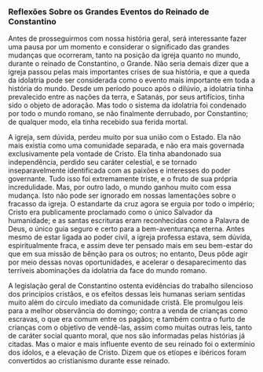 ### Reflexões Sobre os Grandes Eventos do Reinado de Constantino 

Antes de prosseguirmos com nossa história geral, será interessante fazer uma pausa por um momento e considerar o significado das grandes mudanças que ocorreram, tanto na posição da igreja quanto no mundo, durante o reinado de Constantino, o Grande. Não seria demais dizer que a igreja passou pelas mais importantes crises de sua história, e que a queda da idolatria pode ser considerada como o evento mais importante em toda a história do mundo. Desde um período pouco após o dilúvio, a idolatria tinha prevalecido entre as nações da terra, e Satanás, por seus artifícios, tinha sido o objeto de adoração. Mas todo o sistema da idolatria foi condenado por todo o mundo romano, se não finalmente derrubado, por Constantino; de qualquer modo, ela tinha recebido sua ferida mortal.

A igreja, sem dúvida, perdeu muito por sua união com o Estado. Ela não mais existia como uma comunidade separada, e não era mais governada exclusivamente pela vontade de Cristo. Ela tinha abandonado sua independência, perdido seu caráter celestial, e se tornado inseparavelmente identificada com as paixões e interesses do poder governante. Tudo isso foi extremamente triste, e o fruto de sua própria incredulidade. Mas, por outro lado, o mundo ganhou muito com essa mudança. Isto não pode ser ignorado em nossas lamentações sobre o fracasso da igreja. O estandarte da cruz agora se erguia por todo o império; Cristo era publicamente proclamado como o único Salvador da humanidade; e as santas escrituras eram reconhecidas como a Palavra de Deus, o único guia seguro e certo para a bem-aventurança eterna. Antes mesmo de estar ligada ao poder civil, a igreja professa estava, sem dúvida, espiritualmente fraca, e assim deve ter pensado mais em seu bem-estar do que em sua missão de bênção para os outros; no entanto, Deus pôde agir por meio dessas novas oportunidades, e acelerar o desaparecimento das terríveis abominações da idolatria da face do mundo romano.

A legislação geral de Constantino ostenta evidências do trabalho silencioso dos princípios cristãos, e os efeitos dessas leis humanas seriam sentidas muito além do círculo imediato da comunidade cristã. Ele promulgou leis para a melhor observância do domingo; contra a venda de crianças como escravas, o que era comum entre os pagãos; e também contra o furto de crianças com o objetivo de vendê-las, assim como muitas outras leis, tanto de caráter social quanto moral, que nos são informadas pelas histórias já citadas. Mas o maior e mais influente evento de seu reinado foi o extermínio dos ídolos, e a elevação de Cristo. Dizem que os etíopes e ibéricos foram convertidos ao cristianismo durante esse reinado.